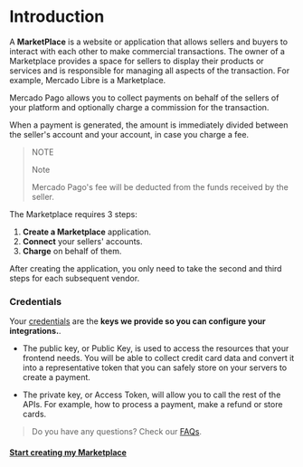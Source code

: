 # Introduction

A **MarketPlace** is a website or application that allows sellers and buyers to interact with each other to make commercial transactions. The owner of a Marketplace provides a space for sellers to display their products or services and is responsible for managing all aspects of the transaction. For example, Mercado Libre is a Marketplace.

Mercado Pago allows you to collect payments on behalf of the sellers of your platform and optionally charge a commission for the transaction.

When a payment is generated, the amount is immediately divided between the seller's account and your account, in case you charge a fee.


> NOTE
>
> Note
>
> Mercado Pago's fee will be deducted from the funds received by the seller.

The Marketplace requires 3 steps:

1. **Create a Marketplace** application.
2. **Connect** your sellers' accounts.
3. **Charge** on behalf of them.

After creating the application, you only need to take the second and third steps for each subsequent vendor.


### Credentials

Your [credentials]([FAKER][CREDENTIALS][URL]) are the **keys we provide so you can configure your integrations.**. 

* The public key, or Public Key, is used to access the resources that your frontend needs. You will be able to collect credit card data and convert it into a representative token that you can safely store on your servers to create a payment.


* The private key, or Access Token, will allow you to call the rest of the APIs. For example, how to process a payment, make a refund or store cards.

> Do you have any questions? Check our [FAQs](https://www.mercadopago.com.ar/developers/es/guides/resources/faqs/credentials/).


#### [Start creating my Marketplace](https://www.mercadopago.com.ar/developers/en/guides/online-payments/marketplace/checkout-pro/create-marketplace)
